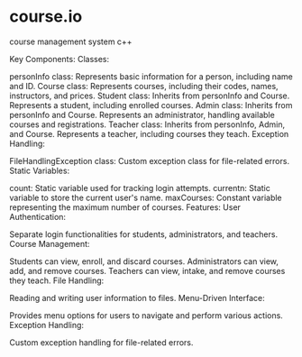 # course.io
course management system c++

Key Components:
Classes:

personInfo class: Represents basic information for a person, including name and ID.
Course class: Represents courses, including their codes, names, instructors, and prices.
Student class: Inherits from personInfo and Course. Represents a student, including enrolled courses.
Admin class: Inherits from personInfo and Course. Represents an administrator, handling available courses and registrations.
Teacher class: Inherits from personInfo, Admin, and Course. Represents a teacher, including courses they teach.
Exception Handling:

FileHandlingException class: Custom exception class for file-related errors.
Static Variables:

count: Static variable used for tracking login attempts.
currentn: Static variable to store the current user's name.
maxCourses: Constant variable representing the maximum number of courses.
Features:
User Authentication:

Separate login functionalities for students, administrators, and teachers.
Course Management:

Students can view, enroll, and discard courses.
Administrators can view, add, and remove courses.
Teachers can view, intake, and remove courses they teach.
File Handling:

Reading and writing user information to files.
Menu-Driven Interface:

Provides menu options for users to navigate and perform various actions.
Exception Handling:

Custom exception handling for file-related errors.
